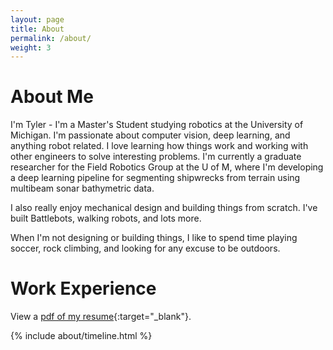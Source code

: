 ```yaml
---
layout: page
title: About
permalink: /about/
weight: 3
---
```


# **About Me**

I'm Tyler - I'm a Master's Student studying robotics at the University of Michigan. I'm passionate about computer vision, deep learning, and anything robot related. I love learning how things work and working with other engineers to solve interesting problems. I'm currently a graduate researcher for the Field Robotics Group at the U of M, where I'm developing a deep learning pipeline for segmenting shipwrecks from terrain using multibeam sonar bathymetric data. 

I also really enjoy mechanical design and building things from scratch. I've built Battlebots, walking robots, and lots more.

When I'm not designing or building things, I like to spend time playing soccer, rock climbing, and looking for any excuse to be outdoors.

<!-- <div class="row">
{% include about/skills.html title="Programming Skills" source=site.data.programming-skills %}
{% include about/skills.html title="Mechanical Skills" source=site.data.other-skills %}
</div> -->

# **Work Experience**

View a [pdf of my resume](../media/Tyler_Smithline_Resume_Robotics.pdf){:target="_blank"}.

<div class="row">
{% include about/timeline.html %}
</div>